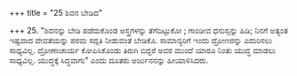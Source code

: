 +++
title = "25 ಶಿವನ ಬೇಡಿದ"

+++
25. "ಶಿವನನ್ನು ಬೇಡಿ ಪಡೆದುಕೊಂಡ ಅಸ್ತ್ರಗಳನ್ನು ತೆಗೆದಿಟ್ಟುಕೋ ; ಗಾಂಡೀವ ಧನುಸ್ಸನ್ನು ಹಿಡಿ; ನಿನಗೆ ಅತ್ಯಂತ ಇಷ್ಟವಾದ ದೇವತೆಯನ್ನು ಪರಮ ಸದ್ಗತಿ ನೀಡುವಂತೆ ಬೇಡಿಕೊ. ಸಾಮಾನ್ಯರಿಗೆ ಇಂದು ದ್ರೋಣರನ್ನು ಎದುರಿಸಲು ಸಾಧ್ಯವಿಲ್ಲ. ದ್ರೋಣಾಚಾರ್ಯ ಕೋಪಿಸಿಕೊಂಡು ತಿರುಗಿ ಬಿದ್ದರೆ ಅವರ ಮುಂದೆ ಯಾರೂ ನಿಂತು ಯುದ್ಧ ಮಾಡಲು ಸಾಧ್ಯವಿಲ್ಲ. ಯುದ್ಧಕ್ಕೆ ಸಿದ್ಧವಾಗು" ಎಂದು ದೂತರು ಅರ್ಜುನನನ್ನು ಹೀಯಾಳಿಸಿದರು.